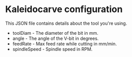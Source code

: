 # Kaleidocarve configuration
This JSON file contains details about the tool you're using.

* toolDiam - The diameter of the bit in mm.
* angle - The angle of the V-bit in degrees.
* feedRate - Max feed rate while cutting in mm/min.
* spindleSpeed - Spindle speed in RPM.